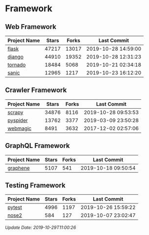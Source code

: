 # Framework

## Web Framework

| Project Name | Stars | Forks | Last Commit |
| ------------ | ----- | ----- | ----------- |
| [flask](https://github.com/pallets/flask) | 47217 | 13017 | 2019-10-28 14:59:00 |
| [django](https://github.com/django/django) | 44910 | 19352 | 2019-10-28 12:31:23 |
| [tornado](https://github.com/tornadoweb/tornado) | 18484 | 5068 | 2019-10-21 02:34:18 |
| [sanic](https://github.com/huge-success/sanic) | 12965 | 1217 | 2019-10-23 16:12:20 |

## Crawler Framework

| Project Name | Stars | Forks | Last Commit |
| ------------ | ----- | ----- | ----------- |
| [scrapy](https://github.com/scrapy/scrapy) | 34876 | 8116 | 2019-10-28 09:53:53 |
| [pyspider](https://github.com/binux/pyspider) | 13762 | 3377 | 2019-03-09 23:50:28 |
| [webmagic](https://github.com/code4craft/webmagic) | 8491 | 3632 | 2017-12-02 02:57:06 |

## GraphQL Framework

| Project Name | Stars | Forks | Last Commit |
| ------------ | ----- | ----- | ----------- |
| [graphene](https://github.com/graphql-python/graphene) | 5107 | 541 | 2019-10-18 09:50:54 |

## Testing Framework

| Project Name | Stars | Forks | Last Commit |
| ------------ | ----- | ----- | ----------- |
| [pytest](https://github.com/pytest-dev/pytest) | 4996 | 1197 | 2019-10-26 15:59:22 |
| [nose2](https://github.com/nose-devs/nose2) | 584 | 127 | 2019-10-07 23:02:47 |

*Update Date: 2019-10-29T11:00:26*